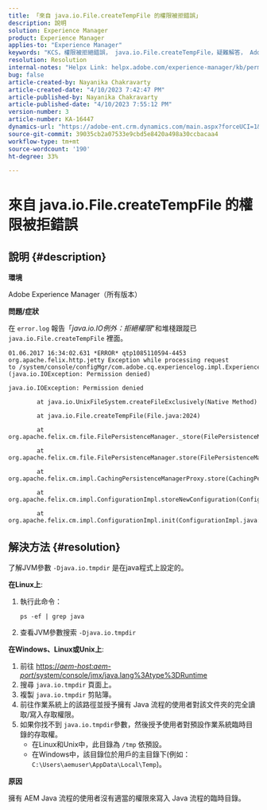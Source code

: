 ```yaml
---
title: 「來自 java.io.File.createTempFile 的權限被拒錯誤」
description: 說明
solution: Experience Manager
product: Experience Manager
applies-to: "Experience Manager"
keywords: "KCS，權限被拒絕錯誤， java.io.File.createTempFile，疑難解答， Adobe Experience Manager"
resolution: Resolution
internal-notes: "Helpx Link: helpx.adobe.com/experience-manager/kb/permission_denied_error_from_java_io_file.html"
bug: false
article-created-by: Nayanika Chakravarty
article-created-date: "4/10/2023 7:42:47 PM"
article-published-by: Nayanika Chakravarty
article-published-date: "4/10/2023 7:55:12 PM"
version-number: 3
article-number: KA-16447
dynamics-url: "https://adobe-ent.crm.dynamics.com/main.aspx?forceUCI=1&pagetype=entityrecord&etn=knowledgearticle&id=3cddbfd8-d7d7-ed11-a7c7-6045bd006b3d"
source-git-commit: 39035cb2a07533e9cbd5e8420a498a30ccbacaa4
workflow-type: tm+mt
source-wordcount: '190'
ht-degree: 33%

---
```


# 來自 java.io.File.createTempFile 的權限被拒錯誤

## 說明 {#description}


<b>環境</b>

Adobe Experience Manager（所有版本）

<b>問題/症狀</b>

在 `error.log` 報告「*java.io.IO例外：拒絕權限*&quot;和堆棧跟蹤已 `java.io.File.createTempFile` 裡面。


```
01.06.2017 16:34:02.631 *ERROR* qtp1085110594-4453 org.apache.felix.http.jetty Exception while processing request to /system/console/configMgr/com.adobe.cq.experiencelog.impl.ExperienceLogConfigServlet (java.io.IOException: Permission denied)

java.io.IOException: Permission denied

        at java.io.UnixFileSystem.createFileExclusively(Native Method)

        at java.io.File.createTempFile(File.java:2024)

        at org.apache.felix.cm.file.FilePersistenceManager._store(FilePersistenceManager.java:699)

        at org.apache.felix.cm.file.FilePersistenceManager.store(FilePersistenceManager.java:660)

        at org.apache.felix.cm.impl.CachingPersistenceManagerProxy.store(CachingPersistenceManagerProxy.java:242)

        at org.apache.felix.cm.impl.ConfigurationImpl.storeNewConfiguration(ConfigurationImpl.java:462)

        at org.apache.felix.cm.impl.ConfigurationImpl.init(ConfigurationImpl.java:183)
```





## 解決方法 {#resolution}


了解JVM參數 `-Djava.io.tmpdir` 是在java程式上設定的。

<b>在Linux上</b>:

1. 執行此命令：

   ```
   ps -ef | grep java
   ```
2. 查看JVM參數搜索 `-Djava.io.tmpdir`


<b>在Windows、Linux或Unix上</b>:

1. 前往 [https://*aem-host:aem-port*/system/console/jmx/java.lang%3Atype%3DRuntime](http://aem-host:aem-port/system/console/jmx/java.lang%3Atype%3DRuntime)
2. 搜尋 `java.io.tmpdir` 頁面上。
3. 複製 `java.io.tmpdir` 剪貼簿。
4.    前往作業系統上的該路徑並授予擁有 Java 流程的使用者對該文件夾的完全讀取/寫入存取權限。
5. 如果你找不到 `java.io.tmpdir`參數，然後授予使用者對預設作業系統臨時目錄的存取權。
   - 在Linux和Unix中，此目錄為 `/tmp` 依預設。
   - 在Windows中，該目錄位於用戶的主目錄下(例如： `C:\Users\aemuser\AppData\Local\Temp`)。


<b>原因</b>

擁有 AEM Java 流程的使用者沒有適當的權限來寫入 Java 流程的臨時目錄。
